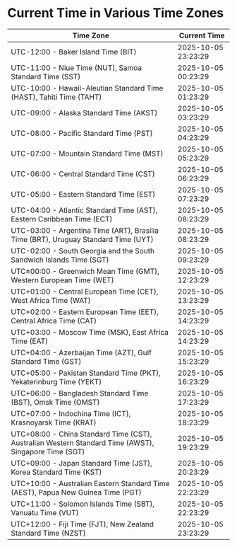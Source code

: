 # Current Time in Various Time Zones

| Time Zone | Current Time |
|-----------|--------------|
| UTC-12:00 - Baker Island Time (BIT) | 2025-10-05 23:23:29 |
| UTC-11:00 - Niue Time (NUT), Samoa Standard Time (SST) | 2025-10-05 00:23:29 |
| UTC-10:00 - Hawaii-Aleutian Standard Time (HAST), Tahiti Time (TAHT) | 2025-10-05 01:23:29 |
| UTC-09:00 - Alaska Standard Time (AKST) | 2025-10-05 03:23:29 |
| UTC-08:00 - Pacific Standard Time (PST) | 2025-10-05 04:23:29 |
| UTC-07:00 - Mountain Standard Time (MST) | 2025-10-05 05:23:29 |
| UTC-06:00 - Central Standard Time (CST) | 2025-10-05 06:23:29 |
| UTC-05:00 - Eastern Standard Time (EST) | 2025-10-05 07:23:29 |
| UTC-04:00 - Atlantic Standard Time (AST), Eastern Caribbean Time (ECT) | 2025-10-05 08:23:29 |
| UTC-03:00 - Argentina Time (ART), Brasília Time (BRT), Uruguay Standard Time (UYT) | 2025-10-05 08:23:29 |
| UTC-02:00 - South Georgia and the South Sandwich Islands Time (SGT) | 2025-10-05 09:23:29 |
| UTC±00:00 - Greenwich Mean Time (GMT), Western European Time (WET) | 2025-10-05 12:23:29 |
| UTC+01:00 - Central European Time (CET), West Africa Time (WAT) | 2025-10-05 13:23:29 |
| UTC+02:00 - Eastern European Time (EET), Central Africa Time (CAT) | 2025-10-05 14:23:29 |
| UTC+03:00 - Moscow Time (MSK), East Africa Time (EAT) | 2025-10-05 14:23:29 |
| UTC+04:00 - Azerbaijan Time (AZT), Gulf Standard Time (GST) | 2025-10-05 15:23:29 |
| UTC+05:00 - Pakistan Standard Time (PKT), Yekaterinburg Time (YEKT) | 2025-10-05 16:23:29 |
| UTC+06:00 - Bangladesh Standard Time (BST), Omsk Time (OMST) | 2025-10-05 17:23:29 |
| UTC+07:00 - Indochina Time (ICT), Krasnoyarsk Time (KRAT) | 2025-10-05 18:23:29 |
| UTC+08:00 - China Standard Time (CST), Australian Western Standard Time (AWST), Singapore Time (SGT) | 2025-10-05 19:23:29 |
| UTC+09:00 - Japan Standard Time (JST), Korea Standard Time (KST) | 2025-10-05 20:23:29 |
| UTC+10:00 - Australian Eastern Standard Time (AEST), Papua New Guinea Time (PGT) | 2025-10-05 22:23:29 |
| UTC+11:00 - Solomon Islands Time (SBT), Vanuatu Time (VUT) | 2025-10-05 22:23:29 |
| UTC+12:00 - Fiji Time (FJT), New Zealand Standard Time (NZST) | 2025-10-05 23:23:29 |

